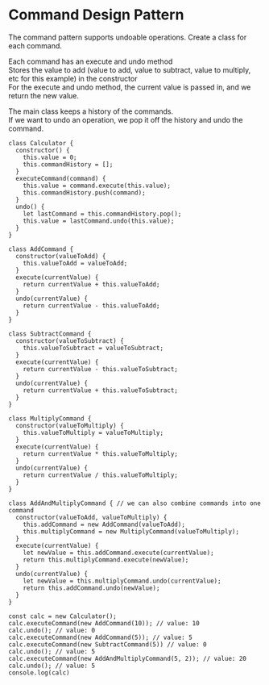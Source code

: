 # Command Design Pattern

The command pattern supports undoable operations.
Create a class for each command.

Each command has an execute and undo method  
Stores the value to add (value to add, value to subtract, value to multiply, etc for this example) in the constructor  
For the execute and undo method, the current value is passed in, and we return the new value.  

The main class keeps a history of the commands.  
If we want to undo an operation, we pop it off the history and undo the command.  

```
class Calculator {
  constructor() {
    this.value = 0;
    this.commandHistory = [];
  }
  executeCommand(command) {
    this.value = command.execute(this.value);
    this.commandHistory.push(command);
  }
  undo() {
    let lastCommand = this.commandHistory.pop();
    this.value = lastCommand.undo(this.value);
  }
}

class AddCommand {
  constructor(valueToAdd) {
    this.valueToAdd = valueToAdd;
  }
  execute(currentValue) {
    return currentValue + this.valueToAdd;
  }
  undo(currentValue) {
    return currentValue - this.valueToAdd;
  }
}

class SubtractCommand {
  constructor(valueToSubtract) {
    this.valueToSubtract = valueToSubtract;
  }
  execute(currentValue) {
    return currentValue - this.valueToSubtract;
  }
  undo(currentValue) {
    return currentValue + this.valueToSubtract;
  }
}

class MultiplyCommand {
  constructor(valueToMultiply) {
    this.valueToMultiply = valueToMultiply;
  }
  execute(currentValue) {
    return currentValue * this.valueToMultiply;
  }
  undo(currentValue) {
    return currentValue / this.valueToMultiply;
  }
}

class AddAndMultiplyCommand { // we can also combine commands into one command
  constructor(valueToAdd, valueToMultiply) {
    this.addCommand = new AddCommand(valueToAdd);
    this.multiplyCommand = new MultiplyCommand(valueToMultiply);
  }
  execute(currentValue) {
    let newValue = this.addCommand.execute(currentValue);
    return this.multiplyCommand.execute(newValue);
  }
  undo(currentValue) {
    let newValue = this.multiplyCommand.undo(currentValue);
    return this.addCommand.undo(newValue);
  }
}

const calc = new Calculator();
calc.executeCommand(new AddCommand(10)); // value: 10
calc.undo(); // value: 0
calc.executeCommand(new AddCommand(5)); // value: 5
calc.executeCommand(new SubtractCommand(5)) // value: 0
calc.undo(); // value: 5
calc.executeCommand(new AddAndMultiplyCommand(5, 2)); // value: 20
calc.undo(); // value: 5
console.log(calc)
```